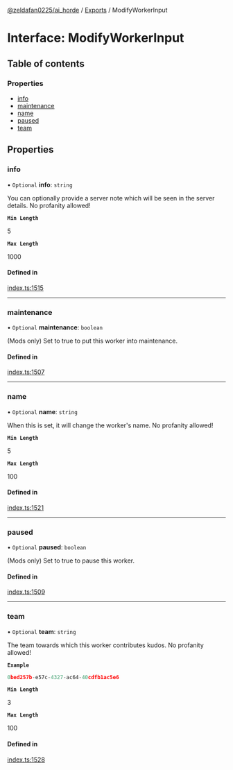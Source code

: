 [@zeldafan0225/ai_horde](../README.md) / [Exports](../modules.md) / ModifyWorkerInput

# Interface: ModifyWorkerInput

## Table of contents

### Properties

- [info](ModifyWorkerInput.md#info)
- [maintenance](ModifyWorkerInput.md#maintenance)
- [name](ModifyWorkerInput.md#name)
- [paused](ModifyWorkerInput.md#paused)
- [team](ModifyWorkerInput.md#team)

## Properties

### info

• `Optional` **info**: `string`

You can optionally provide a server note which will be seen in the server details. No profanity allowed!

**`Min Length`**

5

**`Max Length`**

1000

#### Defined in

[index.ts:1515](https://github.com/ZeldaFan0225/ai_horde/blob/bd3c116/index.ts#L1515)

___

### maintenance

• `Optional` **maintenance**: `boolean`

(Mods only) Set to true to put this worker into maintenance.

#### Defined in

[index.ts:1507](https://github.com/ZeldaFan0225/ai_horde/blob/bd3c116/index.ts#L1507)

___

### name

• `Optional` **name**: `string`

When this is set, it will change the worker's name. No profanity allowed!

**`Min Length`**

5

**`Max Length`**

100

#### Defined in

[index.ts:1521](https://github.com/ZeldaFan0225/ai_horde/blob/bd3c116/index.ts#L1521)

___

### paused

• `Optional` **paused**: `boolean`

(Mods only) Set to true to pause this worker.

#### Defined in

[index.ts:1509](https://github.com/ZeldaFan0225/ai_horde/blob/bd3c116/index.ts#L1509)

___

### team

• `Optional` **team**: `string`

The team towards which this worker contributes kudos. No profanity allowed!

**`Example`**

```ts
0bed257b-e57c-4327-ac64-40cdfb1ac5e6
```

**`Min Length`**

3

**`Max Length`**

100

#### Defined in

[index.ts:1528](https://github.com/ZeldaFan0225/ai_horde/blob/bd3c116/index.ts#L1528)
